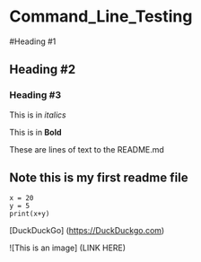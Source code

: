 # Command_Line_Testing

#Heading #1

## Heading #2

### Heading #3

This is in *italics*

This is in **Bold**


These are lines of text to the README.md

Note this is my first readme file
----
```
x = 20
y = 5
print(x+y)

```

[DuckDuckGo] (https://DuckDuckgo.com)


![This is an image] (LINK HERE)

